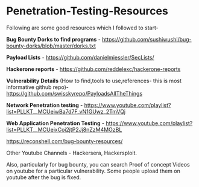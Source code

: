 # Penetration-Testing-Resources

Following are some good resources which I followed to start- 

**Bug Bounty Dorks to find programs** - https://github.com/sushiwushi/bug-bounty-dorks/blob/master/dorks.txt

**Payload Lists** - https://github.com/danielmiessler/SecLists/

**Hackerone reports** - https://github.com/reddelexc/hackerone-reports

**Vulnerability Details** (How to find,tools to use,references- this is most informative github repo)- https://github.com/swisskyrepo/PayloadsAllTheThings


**Network Penetration testing** - https://www.youtube.com/playlist?list=PLLKT__MCUeiwBa7d7F_vN1GUwz_2TmVQj


**Web Application Penetration Testing** - https://www.youtube.com/playlist?list=PLLKT__MCUeixCoi2jtP2Jj8nZzM4MOzBL

https://reconshell.com/bug-bounty-resources/

Other Youtube Channels - Hackersera, Hackersploit. 

Also, particularly for bug bounty, you can search Proof of concept Videos on youtube for a particular vulnerability. Some people upload them on youtube after the bug is fixed.
